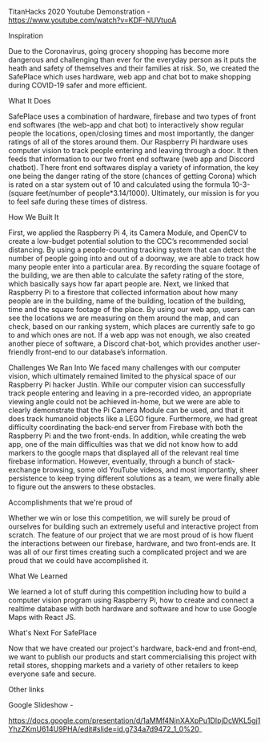 TitanHacks 2020
Youtube Demonstration - https://www.youtube.com/watch?v=KDF-NUVtuoA

Inspiration

Due to the Coronavirus, going grocery shopping has become more dangerous and challenging than ever for the everyday person as it puts the heath and safety of themselves and their families at risk. So, we created the SafePlace which uses hardware, web app and chat bot to make shopping during COVID-19 safer and more efficient.

What It Does

SafePlace uses a combination of hardware, firebase and two types of front end softwares (the web-app and chat bot) to interactively show regular people the locations, open/closing times and most importantly, the danger ratings of all of the stores around them. Our Raspberry Pi hardware uses computer vision to track people entering and leaving through a door. It then feeds that information to our two front end software (web app and Discord chatbot). There front end softwares display a variety of information, the key one being the danger rating of the store (chances of getting Corona) which is rated on a star system out of 10 and calculated using the formula 10-3-(square feet/number of people*3.14/1000). Ultimately, our mission is for you to feel safe during these times of distress.

How We Built It

First, we applied the Raspberry Pi 4, its Camera Module, and OpenCV to create a low-budget potential solution to the CDC’s recommended social distancing. By using a people-counting tracking system that can detect the number of people going into and out of a doorway, we are able to track how many people enter into a particular area. By recording the square footage of the building, we are then able to calculate the safety rating of the store, which basically says how far apart people are. Next, we linked that Raspberry Pi to a firestore that collected information about how many people are in the building, name of the building, location of the building, time and the square footage of the place. By using our web app, users can see the locations we are measuring on them around the map, and can check, based on our ranking system, which places are currently safe to go to and which ones are not. If a web app was not enough, we also created another piece of software, a Discord chat-bot, which provides another user-friendly front-end to our database’s information.

Challenges We Ran Into
We faced many challenges with our computer vision, which ultimately remained limited to the physical space of our Raspberry Pi hacker Justin. While our computer vision can successfully track people entering and leaving in a pre-recorded video, an appropriate viewing angle could not be achieved in-home, but we were are able to clearly demonstrate that the Pi Camera Module can be used, and that it does track humanoid objects like a LEGO figure. Furthermore, we had great difficulty coordinating the back-end server from Firebase with both the Raspberry Pi and the two front-ends. In addition, while creating the web app, one of the main difficulties was that we did not know how to add markers to the google maps that displayed all of the relevant real time firebase information. However, eventually, through a bunch of stack-exchange browsing, some old YouTube videos, and most importantly, sheer persistence to keep trying different solutions as a team, we were finally able to figure out the answers to these obstacles.

Accomplishments that we're proud of

Whether we win or lose this competition, we will surely be proud of ourselves for building such an extremely useful and interactive project from scratch. The feature of our project that we are most proud of is how fluent the interactions between our firebase, hardware, and two front-ends are. It was all of our first times creating such a complicated project and we are proud that we could have accomplished it.

What We Learned

We learned a lot of stuff during this competition including how to build a computer vision program using Raspberry Pi, how to create and connect a realtime database with both hardware and software and how to use Google Maps with React JS.

What's Next For SafePlace

Now that we have created our project's hardware, back-end and front-end, we want to publish our products and start commercialising this project with retail stores, shopping markets and a variety of other retailers to keep everyone safe and secure.

Other links

Google Slideshow -

https://docs.google.com/presentation/d/1aMMf4NjnXAXpPu1DIpjDcWKL5gj1YhzZKmU614U9PHA/edit#slide=id.g734a7d9472_1_0%20_
